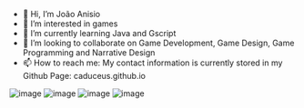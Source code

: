 - 👋 Hi, I’m João Anisio
- 👀 I’m interested in games
- 🌱 I’m currently learning Java and Gscript
- 💞️ I’m looking to collaborate on Game Development, Game Design, Game Programming and Narrative Design
- 📫 How to reach me: My contact information is currently stored in my Github Page: caduceus.github.io

![image]({https://img.shields.io/badge/HTML5-E34F26?style=for-the-badge&logo=html5&logoColor=white}) ![image]({https://img.shields.io/badge/CSS3-1572B6?style=for-the-badge&logo=css3&logoColor=white}) ![image]({https://img.shields.io/badge/C%2B%2B-00599C?style=for-the-badge&logo=c%2B%2B&logoColor=white}) ![image]({https://img.shields.io/badge/Godot-478CBF?style=for-the-badge&logo=GodotEngine&logoColor=white})

<!---
caduceusj/caduceusj is a ✨ special ✨ repository because its `README.md` (this file) appears on your GitHub profile.  
You can click the Preview link to take a look at your changes.
--->
